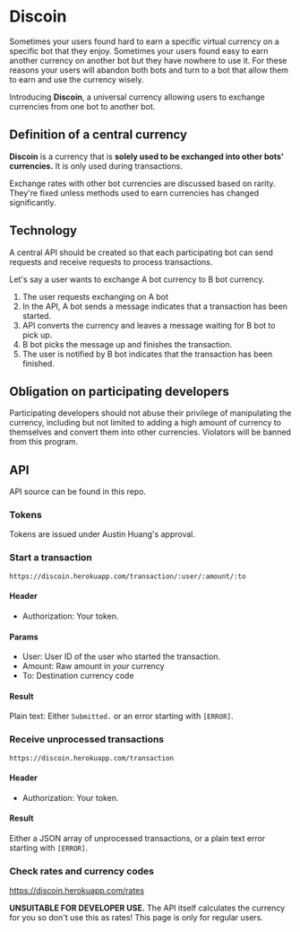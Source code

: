 # Discoin

Sometimes your users found hard to earn a specific virtual currency on a specific bot that they enjoy. Sometimes your users found easy to earn another currency on another bot but they have nowhere to use it. For these reasons your users will abandon both bots and turn to a bot that allow them to earn and use the currency wisely.

Introducing **Discoin**, a universal currency allowing users to exchange currencies from one bot to another bot.

## Definition of a central currency
**Discoin** is a currency that is __solely used to be exchanged into other bots' currencies.__ It is only used during transactions.

Exchange rates with other bot currencies are discussed based on rarity. They're fixed unless methods used to earn currencies has changed significantly.

## Technology
A central API should be created so that each participating bot can send requests and receive requests to process transactions.

Let's say a user wants to exchange A bot currency to B bot currency.

1. The user requests exchanging on A bot
2. In the API, A bot sends a message indicates that a transaction has been started.
3. API converts the currency and leaves a message waiting for B bot to pick up.
3. B bot picks the message up and finishes the transaction.
4. The user is notified by B bot indicates that the transaction has been finished.

## Obligation on participating developers
Participating developers should not abuse their privilege of manipulating the currency, including but not limited to adding a high amount of currency to themselves and convert them into other currencies. Violators will be banned from this program.

## API
API source can be found in this repo.

### Tokens
Tokens are issued under Austin Huang's approval.

### Start a transaction
```
https://discoin.herokuapp.com/transaction/:user/:amount/:to
```

#### Header
* Authorization: Your token.

#### Params
* User: User ID of the user who started the transaction.
* Amount: Raw amount in *your* currency
* To: Destination currency code

#### Result
Plain text: Either `Submitted.` or an error starting with `[ERROR]`.

### Receive unprocessed transactions
```
https://discoin.herokuapp.com/transaction
```

#### Header
* Authorization: Your token.

#### Result
Either a JSON array of unprocessed transactions, or a plain text error starting with `[ERROR]`.

### Check rates and currency codes
https://discoin.herokuapp.com/rates

**UNSUITABLE FOR DEVELOPER USE.** The API itself calculates the currency for you so don't use this as rates! This page is only for regular users.
